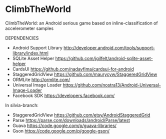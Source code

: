 ClimbTheWorld
=============

ClimbTheWorld: an Android serious game based on inline-classification of accelerometer samples

DEPENDENCIES
* Android Support Library http://developer.android.com/tools/support-library/index.html
* SQLite Asset Helper https://github.com/jgilfelt/android-sqlite-asset-helper
* CardsUI https://github.com/nadavfima/cardsui-for-android
* StaggeredGridView https://github.com/maurycyw/StaggeredGridView
* ORMLite http://ormlite.com/
* Universal Image Loader https://github.com/nostra13/Android-Universal-Image-Loader
* Facebook SDK https://developers.facebook.com/

In silvia-branch:
* StaggeredGridView https://github.com/etsy/AndroidStaggeredGrid
* Parse https://parse.com/downloads/android/Parse/latest
* Guava https://code.google.com/p/guava-libraries/
* Gson https://code.google.com/p/google-gson/

